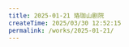 ```yaml
---
title: 2025-01-21 珞珈山剧院
createTime: 2025/03/30 12:52:15
permalink: /works/2025-01-21/
---
```



<ImageCard
    image="https://oss.ajohn.top/blog/works/2025-01-21/DSC_0989.webp"
    title="弦上的和声盛宴"
    description="照片中的舞台位于武汉市武昌区珞狮路84号附近珞珈山剧院。舞台之上，一群身着正装的演奏者端坐于椅。手中的小提琴、大提琴在光影交错间被轻轻拨弄、拉响，如灵动的精灵在琴弦上跳跃。他们沉浸于音乐的世界，周围静谧无声，唯有悠扬弦音潺潺流淌，似在诉说着一个个动人的故事，编织出一场沉浸式的听觉盛宴 。"
    href="/"
    author="AJohn"
    date="2025/01/21"
    />

